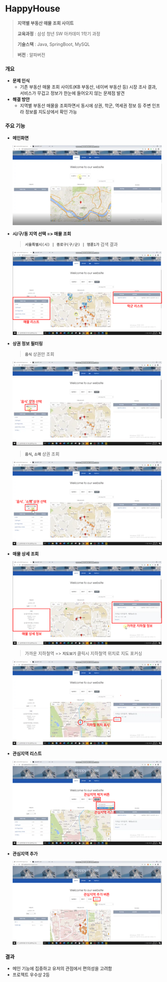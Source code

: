 # HappyHouse

> **지역별 부동산 매물 조회 사이트**
>
> **교육과정** : 삼성 청년 SW 아카데미 1학기 과정
>
> **기술스택** : Java, SpringBoot, MySQL
>
> **버전** : 알파버전



### 개요

- **문제 인식**
  - 기존 부동산 매물 조회 사이트(KB 부동산, 네이버 부동산 등) 시장 조사 결과, 서비스가 무겁고 정보가 한눈에 들어오지 않는 문제점 발견
- **해결 방안**
  - 지역별 부동산 매물을 조회하면서 동시에 상권, 학군, 역세권 정보 등 주변 인프라 정보를 지도상에서 확인 가능



### 주요 기능

- **메인화면**

  ![0](capture/mainpage.png)

  

- **시/구/동 지역 선택 => 매물 조회**

  > **`서울특별시(시) | 종로구(구/군) | 명륜1가`** 검색 결과 

  ![image-20201213231758872](capture/search_houses.png)

  

- **상권 정보 필터링**

  > **`음식`** 상권만 조회

  ![image-20201213231758872](capture/filtering_market.png)

  

  > **`음식`, `소매`** 상권 조회

  ![image-20201213231758872](capture/filtering_market2.png)



- **매물 상세 조회**

  ![image-20201213231758872](capture/house_detail.png)

  

  > 가까운 지하철역 => **`지도보기`** 클릭시 지하철역 위치로 지도 포커싱

  ![image-20201213231758872](capture/house_detail_subway.png)



- **관심지역 리스트**

  ![image-20201213231758872](capture/like_area_list.png)

  

- **관심지역 추가**

  ![image-20201213231758872](capture/add_like_area.png)





### 결과

- 메인 기능에 집중하고 유저의 관점에서 편의성을 고려함
- 프로젝트 우수상 2등